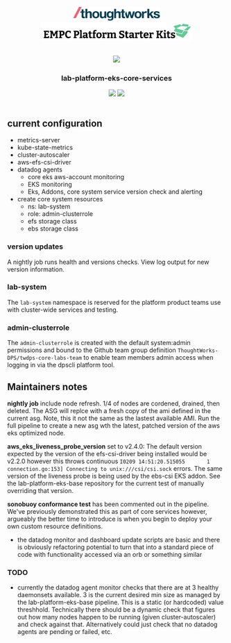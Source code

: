 <div align="center">
	<p>
		<img alt="Thoughtworks Logo" src="https://raw.githubusercontent.com/ThoughtWorks-DPS/static/master/thoughtworks_flamingo_wave.png?sanitize=true" width=200 />
    <br />
		<img alt="DPS Title" src="https://raw.githubusercontent.com/ThoughtWorks-DPS/static/master/EMPCPlatformStarterKitsImage.png?sanitize=true" width=350/>
	</p>
  <br />
  <a href="https://aws.amazon.com"><img src="https://img.shields.io/badge/-deployed-blank.svg?style=social&logo=amazon"></a>
  <br />
  <h3>lab-platform-eks-core-services</h3>
    <a href="https://app.circleci.com/pipelines/github/ThoughtWorks-DPS/lab-platform-eks-core-services"><img src="https://circleci.com/gh/ThoughtWorks-DPS/lab-platform-eks-core-services.svg?style=shield"></a> <a href="https://opensource.org/licenses/MIT"><img src="https://img.shields.io/badge/license-MIT-blue.svg"></a>
</div>
<br />


## current configuration

* metrics-server
* kube-state-metrics
* cluster-autoscaler
* aws-efs-csi-driver
* datadog agents
  * core eks aws-account monitoring
  * EKS monitoring
  * Eks, Addons, core system service version check and alerting
* create core system resources
  * ns: lab-system
  * role: admin-clusterrole
  * efs storage class
  * ebs storage class

### version updates

A nightly job runs health and versions checks. View log output for new version information.  

### lab-system

The `lab-system` namespace is reserved for the platform product teams use with cluster-wide services and testing.  

### admin-clusterrole

The `admin-clusterrole` is created with the default system:admin permissions and bound to the Github team group definition `ThoughtWorks-DPS/twdps-core-labs-team` to enable team members admin access when logging in via the dpscli platform tool.  

## Maintainers notes

**nightly job** include node refresh. 1/4 of nodes are cordened, drained, then deleted. The ASG will replce with a fresh copy of the ami defined in the current asg. Note, this it not the same as the lastest available AMI. Run the full pipeline to create a new asg wth the latest, patched version of the aws eks optimized node.  

**aws_eks_liveness_probe_version** set to v2.4.0: The default version expected by the version of the efs-csi-driver being installed would be v2.2.0 however this throws continuous `I0209 14:51:20.515055       1 connection.go:153] Connecting to unix:///csi/csi.sock` errors. The same version of the liveness probe is being used by the ebs-csi EKS addon. See the lab-platform-eks-base repository for the current test of manually overriding that version.  

**sonobuoy conformance test** has been commented out in the pipeline. We've previously demonstrated this as part of core services however, argueably the better time to introduce is when you begin to deploy your own custom resource definitions.  

- the datadog monitor and dashboard update scripts are basic and there is obviously refactoring potential to turn that into a standard piece of code with functionality accessed via an orb or something similar

### TODO

- currently the datadog agent monitor checks that there are at 3 healthy daemonsets available. 3 is the current desired min size as managed by the lab-platform-eks-base pipeline. This is a static (or hardcoded) value threshhold. Technically there should be a dynamic check that figures out how many nodes happen to be running (given cluster-autoscaler) and check against that. Alternatively could just check that no datadog agents are pending or failed, etc.
